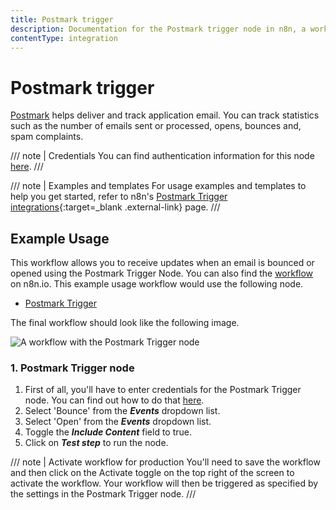 ```yaml
---
title: Postmark trigger
description: Documentation for the Postmark trigger node in n8n, a workflow automation platform. Includes details of operations and configuration, and links to examples and credentials information.
contentType: integration
---
```


# Postmark trigger

[Postmark](https://postmarkapp.com) helps deliver and track application email. You can track statistics such as the number of emails sent or processed, opens, bounces and, spam complaints.

/// note | Credentials
You can find authentication information for this node [here](/integrations/builtin/credentials/postmark/).
///

///  note  | Examples and templates
For usage examples and templates to help you get started, refer to n8n's [Postmark Trigger integrations](https://n8n.io/integrations/postmark-trigger/){:target=_blank .external-link} page.
///

## Example Usage

This workflow allows you to receive updates when an email is bounced or opened using the Postmark Trigger Node. You can also find the [workflow](https://n8n.io/workflows/660) on n8n.io. This example usage workflow would use the following node.

- [Postmark Trigger]()

The final workflow should look like the following image.

![A workflow with the Postmark Trigger node](/_images/integrations/builtin/trigger-nodes/postmarktrigger/workflow.png)

### 1. Postmark Trigger node

1. First of all, you'll have to enter credentials for the Postmark Trigger node. You can find out how to do that [here](/integrations/builtin/credentials/postmark/).
2. Select 'Bounce' from the ***Events*** dropdown list.
3. Select 'Open' from the ***Events*** dropdown list.
4. Toggle the ***Include Content*** field to true.
5. Click on ***Test step*** to run the node.

/// note | Activate workflow for production
You'll need to save the workflow and then click on the Activate toggle on the top right of the screen to activate the workflow. Your workflow will then be triggered as specified by the settings in the Postmark Trigger node.
///

